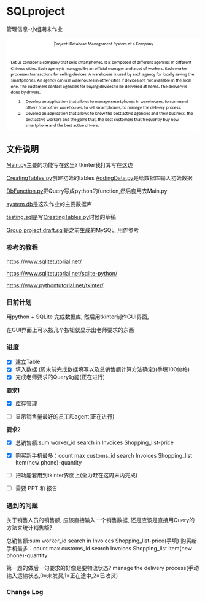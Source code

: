 # SQLproject
管理信息-小组期末作业

![picture 3](/attachment/2021-1118-120723.png)  


## 文件说明
[Main.py](Main.py)主要的功能写在这里? tkinter我打算写在这边

[CreatingTables.py](CreatingTables.py)创建初始的tables
[AddingData.py](/AddingData.py)是给数据库输入初始数据

[DbFunction.py](DbFunction.py)把Query写成python的function,然后套用去Main.py

[system.db](system.db)是这次作业的主要数据库

[testing.sql](testing.sql)是写[CreatingTables.py](CreatingTables.py)时候的草稿

[Group project draft.sql](Group%20project%20draft.sql)是之前生成的MySQL, 用作参考

### 参考的教程
https://www.sqlitetutorial.net/

https://www.sqlitetutorial.net/sqlite-python/

https://www.pythontutorial.net/tkinter/

### 目前计划

用python + SQLite 完成数据库,
然后用tkinter制作GUI界面,

在GUI界面上可以按几个按钮就显示出老师要求的东西

### 进度
- [x] 建立Table 
- [x] 填入数据 (周末前完成数据填写以及总销售额计算方法确定)(手填100价格)
- [x] 完成老师要求的Query功能(正在进行)
    
**要求1**
  - [x] 库存管理
  - [ ] 显示销售量最好的员工和agent(正在进行)


**要求2**
  - [x] 总销售额:sum worker_id search in Invoices Shopping_list-price
  - [x] 购买新手机最多：count max customs_id search Invoices Shopping_list Item(new phone)-quantity


- [ ] 把功能套用到tkinter界面上(全力赶在这周末内完成)
- [ ] 需要 PPT 和 报告


### 遇到的问题
关于销售人员的销售额, 应该直接输入一个销售数据,
还是应该是直接用Query的方法来统计销售额?

总销售额:sum worker_id search in Invoices Shopping_list-price(手填)
购买新手机最多：count max customs_id search Invoices Shopping_list Item(new phone)-quantity

第一题的做后一句要求的好像是要物流状态?
manage the delivery process(手动输入运输状态,0=未发货,1=正在途中,2=已收货)


### Change Log
